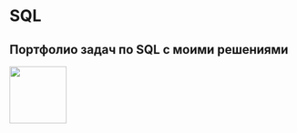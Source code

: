 # SQL
## Портфолио задач по SQL с моими решениями
  <div id="header" aling="center">
    <img src="https://media.giphy.com/media/V8y1y1FzxDETVUtQE4/giphy.gif" width="100"/>
  </div>
